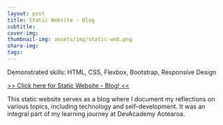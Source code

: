 ```yaml
---
layout: post
title: Static Website - Blog
subtitle:
cover-img:
thumbnail-img: assets/img/static-web.png
share-img:
tags:
---
```


Demonstrated skills: HTML, CSS, Flexbox, Bootstrap, Responsive Design

<a href="https://baradev.github.io/" target="_blank">>> Click here for Static Website - Blog! <<</a>

This static website serves as a blog where I document my reflections on various topics, including technology and self-development. It was an integral part of my learning journey at DevAcademy Aotearoa.
